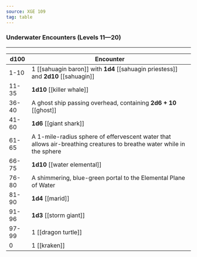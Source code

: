```yaml
---
source: XGE 109
tag: table
---
```


### Underwater Encounters (Levels 11—20)
---
|d100|Encounter|
|----|------------|
|1-10|1 [[sahuagin baron]] with **1d4** [[sahuagin priestess]] and **2d10** [[sahuagin]]|
|11-35|**1d10** [[killer whale]]|
|36-40|A ghost ship passing overhead, containing **2d6 + 10** [[ghost]]|
|41-60|**1d6** [[giant shark]]|
|61-65|A 1-mile-radius sphere of effervescent water that allows air-breathing creatures to breathe water while in the sphere|
|66-75|**1d10** [[water elemental]]|
|76-80|A shimmering, blue-green portal to the Elemental Plane of Water|
|81-90|**1d4** [[marid]]|
|91-96|**1d3** [[storm giant]]|
|97-99|1 [[dragon turtle]]|
|0|1 [[kraken]]|
